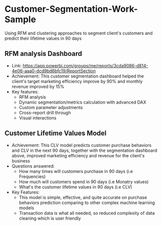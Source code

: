 # Customer-Segmentation-Work-Sample
Using RFM and clustering approaches to segment client's customers and predict their lifetime values in 90 days

## RFM analysis Dashboard 
- Link: https://app.powerbi.com/groups/me/reports/3cda9086-d814-4e06-aaa0-dcd9bd6bfc19/ReportSection
-	Achievement: This customer segmentation dashboard helped the client's target marketing efficiency improve by 90% and monthly revenue improved by 15% 
-	Key features: 
    -	RFM analysis
    -	Dynamic segmentation/metrics calculation with advanced DAX
    - Custom parameter adjustments
    -	Cross-report drill through 
    -	Visual interactions

## Customer Lifetime Values Model
-	Achievement: This CLV model predicts customer purchase behaviors and CLV in the next 90 days, together with the segmentation dashboard above, improved marketing efficiency and revenue for the client's business
- Questions answered:
  -	How many times will customers purchase in 90 days (i.e Frequencies)
  -	How much will customers spend in 90 days (i.e Monatry values)
  -	What's the customer lifetime values in 90 days (i.e CLV)
- Key Features:
  -	This model is simple, effective, and quite accurate on purchase behaviors prediction comparing to other complex machine learning models
  -	Transaction data is what all needed, so reduced complexity of data cleaning which is user friendly
